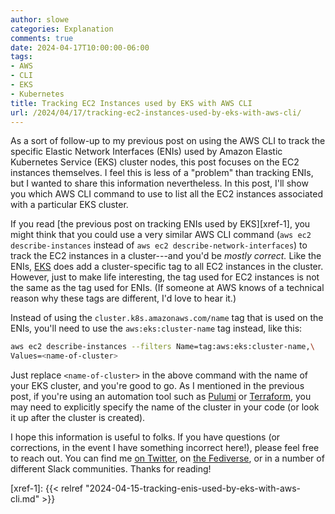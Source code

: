 ```yaml
---
author: slowe
categories: Explanation
comments: true
date: 2024-04-17T10:00:00-06:00
tags:
- AWS
- CLI
- EKS
- Kubernetes
title: Tracking EC2 Instances used by EKS with AWS CLI
url: /2024/04/17/tracking-ec2-instances-used-by-eks-with-aws-cli/
---
```


As a sort of follow-up to my previous post on using the AWS CLI to track the specific Elastic Network Interfaces (ENIs) used by Amazon Elastic Kubernetes Service (EKS) cluster nodes, this post focuses on the EC2 instances themselves. I feel this is less of a "problem" than tracking ENIs, but I wanted to share this information nevertheless. In this post, I'll show you which AWS CLI command to use to list all the EC2 instances associated with a particular EKS cluster.<!--more-->

If you read [the previous post on tracking ENIs used by EKS][xref-1], you might think that you could use a very similar AWS CLI command (`aws ec2 describe-instances` instead of `aws ec2 describe-network-interfaces`) to track the EC2 instances in a cluster---and you'd be _mostly correct._ Like the ENIs, [EKS][link-1] does add a cluster-specific tag to all EC2 instances in the cluster. However, just to make life interesting, the tag used for EC2 instances is not the same as the tag used for ENIs. (If someone at AWS knows of a technical reason why these tags are different, I'd love to hear it.)

Instead of using the `cluster.k8s.amazonaws.com/name` tag that is used on the ENIs, you'll need to use the `aws:eks:cluster-name` tag instead, like this:

```bash
aws ec2 describe-instances --filters Name=tag:aws:eks:cluster-name,\
Values=<name-of-cluster>
```

Just replace `<name-of-cluster>` in the above command with the name of your EKS cluster, and you're good to go. As I mentioned in the previous post, if you're using an automation tool such as [Pulumi][link-2] or [Terraform][link-3], you may need to explicitly specify the name of the cluster in your code (or look it up after the cluster is created).

I hope this information is useful to folks. If you have questions (or corrections, in the event I have something incorrect here!), please feel free to reach out. You can find me [on Twitter][link-4], on [the Fediverse][link-5], or in a number of different Slack communities. Thanks for reading!

[link-1]: https://docs.aws.amazon.com/eks/latest/userguide/what-is-eks.html
[link-2]: https://www.pulumi.com/
[link-3]: https://www.terraform.io/
[link-4]: https://twitter.com/scott_lowe
[link-5]: https://fosstodon.org/@scottslowe
[xref-1]: {{< relref "2024-04-15-tracking-enis-used-by-eks-with-aws-cli.md" >}}
